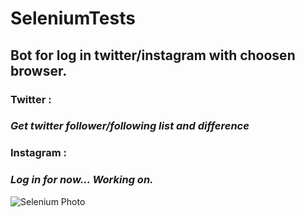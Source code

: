 # SeleniumTests

## Bot for log in twitter/instagram with choosen browser.
### Twitter : 
### *Get twitter follower/following list and difference*
### Instagram : 
### *Log in for now... Working on.* 

![Selenium Photo](https://www.selenium.dev/images/selenium_logo_large.png)
